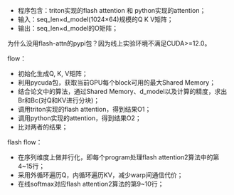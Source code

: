 * 程序包含：triton实现的flash attention 和 python实现的attention；
* 输入：seq_len×d_model(1024×64)规模的Q K V矩阵；
* 输出：seq_len×d_model的O矩阵；

为什么没用flash-attn的pypi包？因为线上实验环境不满足CUDA>=12.0。

flow：

* 初始化生成Q, K, V矩阵；
* 利用pycuda包，获取当前GPU每个block可用的最大Shared Memory；
* 结合论文中的算法，通过Shared Memory、d_model以及计算的精度，求出Br和Bc(对Q和KV进行分块)；
* 调用triton实现的flash attention，得到结果O1；
* 调用python实现的attention，得到结果O2；
* 比对两者的结果；


flash flow：

* 在序列维度上做并行化，即每个program处理flash attention2算法中的第4~15行；
* 采用外循环遍历Q，内循环遍历KV，减少warp间通信代价；
* 在线softmax对应flash attention2算法的第9~10行；
